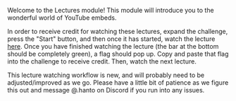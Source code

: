 Welcome to the Lectures module! This module will introduce you to the wonderful world of YouTube embeds.

In order to receive credit for watching these lectures, expand the challenge, press the "Start" button, and then once it has started, watch the lecture [here](/workspace/challenge). Once you have finished watching the lecture (the bar at the bottom should be completely green), a flag should pop up. Copy and paste that flag into the challenge to receive credit. Then, watch the next lecture.

This lecture watching workflow is new, and will probably need to be adjusted/improved as we go. Please have a little bit of patience as we figure this out and message @.hanto on Discord if you run into any issues.
